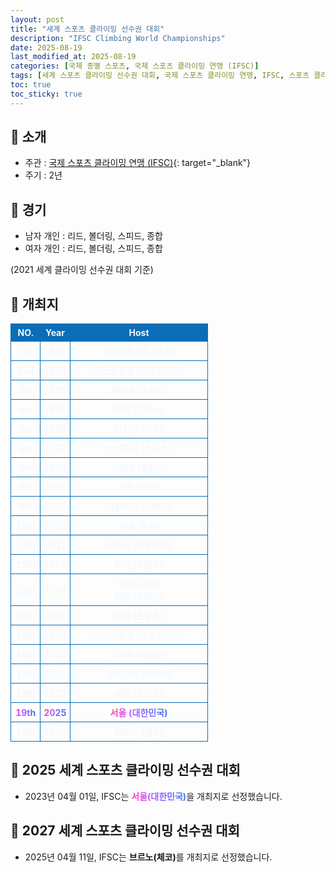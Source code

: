 ```yaml
---
layout: post
title: "세계 스포츠 클라이밍 선수권 대회"
description: "IFSC Climbing World Championships"
date: 2025-08-19
last_modified_at: 2025-08-19
categories: [국제 종별 스포츠, 국제 스포츠 클라이밍 연맹 (IFSC)]
tags: [세계 스포츠 클라이밍 선수권 대회, 국제 스포츠 클라이밍 연맹, IFSC, 스포츠 클라이밍]
toc: true
toc_sticky: true
---
```

<style>
    /* 테이블 서식 */
    table {
        width: 100%;
        border-collapse: collapse;
        font-size: 14px;
        color: #f0f6fc;
      }
      th, td {
        border: 1px solid #0B6DB7;
        padding: 5px;
        text-align: center;
        font-weight: normal;
      }
</style>
## 📜 소개
* 주관 : [국제 스포츠 클라이밍 연맹 (IFSC)](https://www.ifsc-climbing.org/){: target="_blank"}
* 주기 : 2년

## 📜 경기
* 남자 개인 : 리드, 볼더링, 스피드, 종합
* 여자 개인 : 리드, 볼더링, 스피드, 종합

(2021 세계 클라이밍 선수권 대회 기준)

## 📜 개최지
<html>

<head>
    <meta charset="UTF-8">
</head>

<body>
    <table>
        <tr style="background: #0B6DB7;">
            <th style="width: 15%; font-weight: bold;">NO.</th>
            <th style="width: 15%; font-weight: bold;">Year</th>
            <th style="width: 70%; font-weight: bold;">Host</th>
        </tr>
        <tr>
            <th>1st</th>
            <th>1991</th>
            <th>프랑크푸르트 (독일)</th>
        </tr>
        <tr>
            <th>2nd</th>
            <th>1993</th>
            <th>인스브루크 (오스트리아)</th>
        </tr>
        <tr>
            <th>3rd</th>
            <th>1995</th>
            <th>제네바 (스위스)</th>
        </tr>
        <tr>
            <th>4th</th>
            <th>1997</th>
            <th>파리 (프랑스)</th>
        </tr>
        <tr>
            <th>5th</th>
            <th>1999</th>
            <th>버밍엄 (영국)</th>
        </tr>
        <tr>
            <th>6th</th>
            <th>2001</th>
            <th>빈터투어 (스위스)</th>
        </tr>
        <tr>
            <th>7th</th>
            <th>2003</th>
            <th>샤모니 (프랑스)</th>
        </tr>
        <tr>
            <th>8th</th>
            <th>2005</th>
            <th>뮌헨 (독일)</th>
        </tr>
        <tr>
            <th>9th</th>
            <th>2007</th>
            <th>아빌레스 (스페인)</th>
        </tr>
        <tr>
            <th>10th</th>
            <th>2009</th>
            <th>시닝 (중국)</th>
        </tr>
        <tr>
            <th>11th</th>
            <th>2011</th>
            <th>아르코 (이탈리아)</th>
        </tr>
        <tr>
            <th>12th</th>
            <th>2012</th>
            <th>파리 (프랑스)</th>
        </tr>
        <tr>
            <th>13th</th>
            <th>2014</th>
            <th>뮌헨 (독일)<br>히혼 (스페인)</th>
        </tr>
        <tr>
            <th>14th</th>
            <th>2016</th>
            <th>파리 (프랑스)</th>
        </tr>
        <tr>
            <th>15th</th>
            <th>2018</th>
            <th>인스브루크 (오스트리아)</th>
        </tr>
        <tr>
            <th>16th</th>
            <th>2019</th>
            <th>하치오지 (일본)</th>
        </tr>
        <tr>
            <th>17th</th>
            <th>2021</th>
            <th>모스크바 (러시아)</th>
        </tr>
        <tr>
            <th>18th</th>
            <th>2023</th>
            <th>베른 (스위스)</th>
        </tr>
        <tr>
            <th><span style="background: text linear-gradient(to right, #FF43A8, #BE5DFA, #776CFF, #4172F2); font-weight: bold; -webkit-background-clip: text; -webkit-text-fill-color: transparent;">19th</span></th>
            <th><span style="background: text linear-gradient(to right, #FF43A8, #BE5DFA, #776CFF, #4172F2); font-weight: bold; -webkit-background-clip: text; -webkit-text-fill-color: transparent;">2025</span></th>
            <th><span style="background: text linear-gradient(to right, #FF43A8, #BE5DFA, #776CFF, #4172F2); font-weight: bold; -webkit-background-clip: text; -webkit-text-fill-color: transparent;">서울 (대한민국)</span></th>
        </tr>
        <tr>
            <th>20th</th>
            <th>2027</th>
            <th>브르노 (체코)</th>
        </tr>
    </table>
</body>

</html>

## 📜 2025 세계 스포츠 클라이밍 선수권 대회
* 2023년 04월 01일, IFSC는 <span style="background: text linear-gradient(to right, #FF43A8, #BE5DFA, #776CFF, #4172F2); font-weight: bold; -webkit-background-clip: text; -webkit-text-fill-color: transparent;">서울(대한민국)</span>을 개최지로 선정했습니다.

## 📜 2027 세계 스포츠 클라이밍 선수권 대회
* 2025년 04월 11일, IFSC는 <span style="font-weight: bold;">브르노(체코)</span>를 개최지로 선정했습니다.
